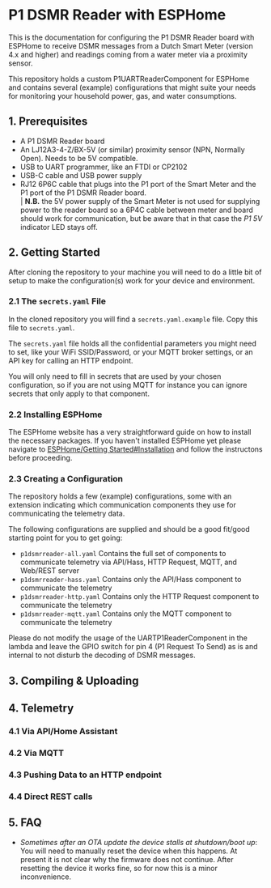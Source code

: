 # P1 DSMR Reader with ESPHome

This is the documentation for configuring the P1 DSMR Reader board with ESPHome to receive DSMR messages from a Dutch Smart Meter (version 4.x and higher) and readings coming from a water meter via a proximity sensor. 

This repository holds a custom P1UARTReaderComponent for ESPHome and contains several (example) configurations that might suite your needs for monitoring your household power, gas, and water consumptions.

## 1. Prerequisites

* A P1 DSMR Reader board
* An LJ12A3-4-Z/BX-5V (or similar) proximity sensor (NPN, Normally Open). Needs to be 5V compatible.
* USB to UART programmer, like an FTDI or CP2102
* USB-C cable and USB power supply
* RJ12 6P6C cable that plugs into the P1 port of the Smart Meter and the P1 port of the P1 DSMR Reader board.  
  |  __N.B.__  the 5V power supply of the Smart Meter is not used for supplying power to the reader board so a 6P4C cable between meter and board should work for communication, but be aware that in that case the _P1 5V_ indicator LED stays off.

## 2. Getting Started

After cloning the repository to your machine you will need to do a little bit of setup to make the configuration(s) work for your device and environment.

### 2.1 The `secrets.yaml` File

In the cloned repository you will find a `secrets.yaml.example` file. Copy this file to `secrets.yaml`. 

The `secrets.yaml` file holds all the confidential parameters you might need to set, like your WiFi SSID/Password, or your MQTT broker settings, or an API key for calling an HTTP endpoint. 

You will only need to fill in secrets that are used by your chosen configuration, so if you are not using MQTT for instance you can ignore secrets that only apply to that component.

### 2.2 Installing ESPHome

The ESPHome website has a very straightforward guide on how to install the necessary packages. If you haven't installed ESPHome yet please navigate to [ESPHome/Getting Started#Installation](https://esphome.io/guides/getting_started_command_line.html#installation) and follow the instructons before proceeding.

### 2.3 Creating a Configuration

The repository holds a few (example) configurations, some with an extension indicating which communication components they use for communicating the telemetry data.

The following configurations are supplied and should be a good fit/good starting point for you to get going:

* `p1dsmrreader-all.yaml` Contains the full set of components to communicate telemetry via API/Hass, HTTP Request, MQTT, and Web/REST server
* `p1dsmrreader-hass.yaml` Contains only the API/Hass component to communicate the telemetry
* `p1dsmrreader-http.yaml` Contains only the HTTP Request component to communicate the telemetry
* `p1dsmrreader-mqtt.yaml` Contains only the MQTT component to communicate the telemetry

Please do not modify the usage of the UARTP1ReaderComponent in the lambda and leave the GPIO switch for pin 4 (P1 Request To Send) as is and internal to not disturb the decoding of DSMR messages.

## 3. Compiling & Uploading

## 4. Telemetry

### 4.1 Via API/Home Assistant

### 4.2 Via MQTT

### 4.3 Pushing Data to an HTTP endpoint

### 4.4 Direct REST calls

## 5. FAQ

* _Sometimes after an OTA update the device stalls at shutdown/boot up_: You will need to manually reset the device when this happens. At present it is not clear why the firmware does not continue. After resetting the device it works fine, so for now this is a minor inconvenience.